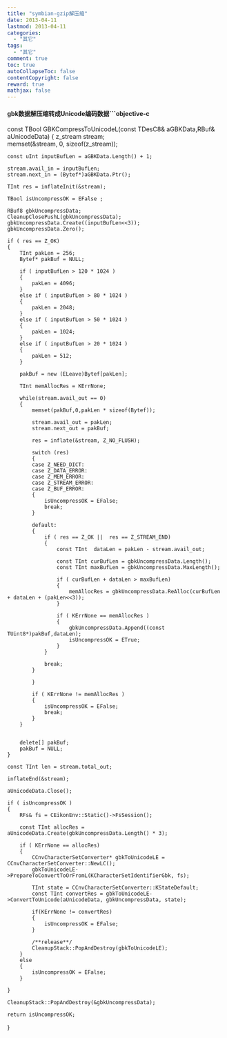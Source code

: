 ```yaml
---
title: "symbian-gzip解压缩"
date: 2013-04-11
lastmod: 2013-04-11
categories:
  - "其它"
tags:
  - "其它"
comment: true
toc: true
autoCollapseToc: false
contentCopyright: false
reward: true
mathjax: false
---
```


#### gbk数据解压缩转成Unicode编码数据```objective-c
const TBool GBKCompressToUnicodeL(const TDesC8& aGBKData,RBuf& aUnicodeData)
{
	z_stream stream;   
	memset(&stream, 0, sizeof(z_stream));   

	const uInt inputBufLen = aGBKData.Length() + 1;

	stream.avail_in = inputBufLen;
	stream.next_in = (Bytef*)aGBKData.Ptr(); 

	TInt res = inflateInit(&stream);

	TBool isUncompressOK = EFalse ;

	RBuf8 gbkUncompressData;
	CleanupClosePushL(gbkUncompressData);
	gbkUncompressData.Create((inputBufLen<<3));
	gbkUncompressData.Zero();
	
	if ( res == Z_OK)
	{
		TInt pakLen = 256;
		Bytef* pakBuf = NULL;
		
		if ( inputBufLen > 120 * 1024 )
		{
			pakLen = 4096;
		}
		else if ( inputBufLen > 80 * 1024 )
		{
			pakLen = 2048;
		}
		else if ( inputBufLen > 50 * 1024 )
		{
			pakLen = 1024;
		}
		else if ( inputBufLen > 20 * 1024 )
		{
			pakLen = 512;
		}
		
		pakBuf = new (ELeave)Bytef[pakLen];

		TInt memAllocRes = KErrNone;
		
		while(stream.avail_out == 0)
		{
			memset(pakBuf,0,pakLen * sizeof(Bytef));

			stream.avail_out = pakLen;
			stream.next_out = pakBuf; 

			res = inflate(&stream, Z_NO_FLUSH);
			
			switch (res)
			{
			case Z_NEED_DICT:
			case Z_DATA_ERROR:
			case Z_MEM_ERROR:
			case Z_STREAM_ERROR:
			case Z_BUF_ERROR:
			{
				isUncompressOK = EFalse;
				break;
			}

			default:
			{
				if ( res == Z_OK ||  res == Z_STREAM_END)
				{
					const TInt  dataLen = pakLen - stream.avail_out;
					
					const TInt curBufLen = gbkUncompressData.Length();
					const TInt maxBufLen = gbkUncompressData.MaxLength();

					if ( curBufLen + dataLen > maxBufLen)
					{
						memAllocRes = gbkUncompressData.ReAlloc(curBufLen + dataLen + (pakLen<<3));
					}

					if ( KErrNone == memAllocRes )
					{
						gbkUncompressData.Append((const TUint8*)pakBuf,dataLen);
						isUncompressOK = ETrue;
					}
				}

				break;
			}

			}
			
			if ( KErrNone != memAllocRes )
			{
				isUncompressOK = EFalse;
				break;
			}
		}
		
		
		delete[] pakBuf;
		pakBuf = NULL;
	}

	const TInt len = stream.total_out;

	inflateEnd(&stream);

	aUnicodeData.Close();

	if ( isUncompressOK )
	{
		RFs& fs = CEikonEnv::Static()->FsSession();

		const TInt allocRes = aUnicodeData.Create(gbkUncompressData.Length() * 3);	
		
		if ( KErrNone == allocRes)
		{
			CCnvCharacterSetConverter* gbkToUnicodeLE = CCnvCharacterSetConverter::NewLC();
			gbkToUnicodeLE->PrepareToConvertToOrFromL(KCharacterSetIdentifierGbk, fs);

			TInt state = CCnvCharacterSetConverter::KStateDefault;
			const TInt convertRes = gbkToUnicodeLE->ConvertToUnicode(aUnicodeData, gbkUncompressData, state);

			if(KErrNone != convertRes)
			{
				isUncompressOK = EFalse;
			}

			/**release**/
			CleanupStack::PopAndDestroy(gbkToUnicodeLE);
		}
		else
		{
			isUncompressOK = EFalse;
		}
			
	}

	CleanupStack::PopAndDestroy(&gbkUncompressData);

	return isUncompressOK;
}

```


